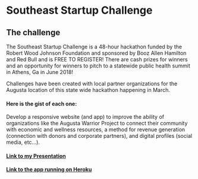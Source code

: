 # Southeast Startup Challenge

## The challenge
The Southeast Startup Challenge is a 48-hour hackathon funded by the Robert Wood Johnson Foundation and sponsored by Booz Allen Hamilton and Red Bull and is FREE TO REGISTER! There are cash prizes for winners and an opportunity for winners to pitch to a statewide public health summit in Athens, Ga in June 2018!

Challenges have been created with local partner organizations for the Augusta location of this state wide hackathon happening in March. 
#### Here is the gist of each one:

  Develop a responsive website (and app) to improve the ability of organizations like the Augusta Warrior Project to connect their community with economic and wellness resources, a method for revenue generation (connection with donors and corporate partners), and digital profiles (social media, etc…).
  
#### [Link to my Presentation](https://docs.google.com/presentation/d/1w39-d42jJhefpasPRDg3Dx3gr92MHt343D7VdC3L52k/edit#slide=id.gcb9a0b074_1_0)

#### [Link to the app running on Heroku](https://sesc-awp.herokuapp.com/)

 
